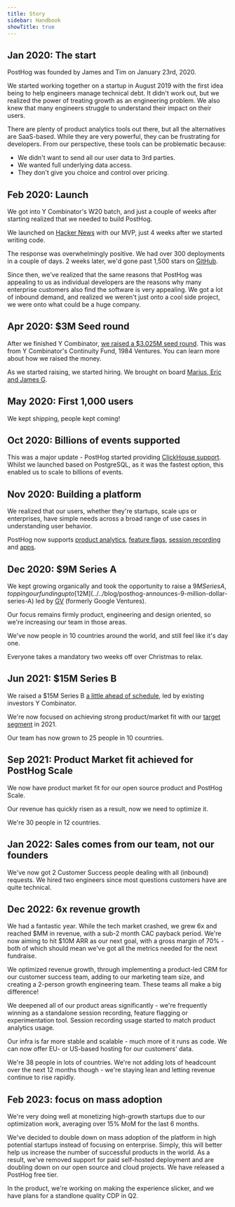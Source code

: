 ```yaml
---
title: Story
sidebar: Handbook
showTitle: true
---
```


## Jan 2020: The start

PostHog was founded by James and Tim on January 23rd, 2020.

We started working together on a startup in August 2019 with the first idea being to help engineers manage technical debt. It didn't work out, but we realized the power of treating growth as an engineering problem. We also knew that many engineers struggle to understand their impact on their users.

There are plenty of product analytics tools out there, but all the alternatives are SaaS-based. While they are very powerful, they can be frustrating for developers. From our perspective, these tools can be problematic because:

* We didn't want to send all our user data to 3rd parties.
* We wanted full underlying data access.
* They don't give you choice and control over pricing.

## Feb 2020: Launch

We got into Y Combinator's W20 batch, and just a couple of weeks after starting realized that we needed to build PostHog.

We launched on [Hacker News](https://news.ycombinator.com/item?id=22376732) with our MVP, just 4 weeks after we started writing code.

The response was overwhelmingly positive. We had over 300 deployments in a couple of days. 2 weeks later, we'd gone past 1,500 stars on [GitHub](https://github.com/PostHog/posthog).

Since then, we've realized that the same reasons that PostHog was appealing to us as individual developers are the reasons why many enterprise customers also find the software is very appealing. We got a lot of inbound demand, and realized we weren't just onto a cool side project, we were onto what could be a huge company.

## Apr 2020: $3M Seed round

After we finished Y Combinator, [we raised a $3.025M seed round](../../blog/raising-3m-for-os). This was from Y Combinator's Continuity Fund, 1984 Ventures. You can learn more about how we raised the money.

As we started raising, we started hiring. We brought on board [Marius, Eric and James G](/team).

## May 2020: First 1,000 users

We kept shipping, people kept coming!

## Oct 2020: Billions of events supported

This was a major update - PostHog started providing [ClickHouse support](../../blog/the-posthog-array-1-15-0#clickhouse-). Whilst we launched based on PostgreSQL, as it was the fastest option, this enabled us to scale to billions of events.

## Nov 2020: Building a platform

We realized that our users, whether they're startups, scale ups or enterprises, have simple needs across a broad range of use cases in understanding user behavior.

PostHog now supports [product analytics](/product/trends), [feature flags](/product/feature-flags), [session recording](/product/session-recording) and [apps](/apps).

## Dec 2020: $9M Series A

We kept growing organically and took the opportunity to raise a $9M Series A, topping our funding up to [$12M](../../blog/posthog-announces-9-million-dollar-series-A) led by [GV](https://www.gv.com/) (formerly Google Ventures).

Our focus remains firmly product, engineering and design oriented, so we're increasing our team in those areas.

We've now people in 10 countries around the world, and still feel like it's day one.

Everyone takes a mandatory two weeks off over Christmas to relax.

## Jun 2021: $15M Series B

We raised a $15M Series B [a little ahead of schedule](../../blog/why-we-raised-a-15m-series-b-ahead-of-schedule), led by existing investors Y Combinator. 

We're now focused on achieving strong product/market fit with our [target segment](../../handbook/strategy/overview#target-audience-for-2021) in 2021. 

Our team has now grown to 25 people in 10 countries. 

## Sep 2021: Product Market fit achieved for PostHog Scale

We now have product market fit for our open source product and PostHog Scale.

Our revenue has quickly risen as a result, now we need to optimize it.

We're 30 people in 12 countries.

## Jan 2022: Sales comes from our team, not our founders

We've now got 2 Customer Success people dealing with all (inbound) requests. We hired two engineers since most questions customers have are quite technical.

## Dec 2022: 6x revenue growth

We had a fantastic year. While the tech market crashed, we grew 6x and reached $MM in revenue, with a sub-2 month CAC payback period. We're now aiming to hit $10M ARR as our next goal, with a gross margin of 70% - both of which should mean we've got all the metrics needed for the next fundraise.

We optimized revenue growth, through implementing a product-led CRM for our customer success team, adding to our marketing team size, and creating a 2-person growth engineering team. These teams all make a big difference!

We deepened all of our product areas significantly - we're frequently winning as a standalone session recording, feature flagging or experimentation tool. Session recording usage started to match product analytics usage.

Our infra is far more stable and scalable - much more of it runs as code. We can now offer EU- or US-based hosting for our customers' data.

We're 38 people in lots of countries. We're not adding lots of headcount over the next 12 months though - we're staying lean and letting revenue continue to rise rapidly. 

## Feb 2023: focus on mass adoption

We're very doing well at monetizing high-growth startups due to our optimization work, averaging over 15% MoM for the last 6 months. 

We've decided to double down on mass adoption of the platform in high potential startups instead of focusing on enterprise. Simply, this will better help us increase the number of successful products in the world. As a result, we've removed support for paid self-hosted deployment and are doubling down on our open source and cloud projects. We have released a PostHog free tier.

In the product, we're working on making the experience slicker, and we have plans for a standlone quality CDP in Q2.
